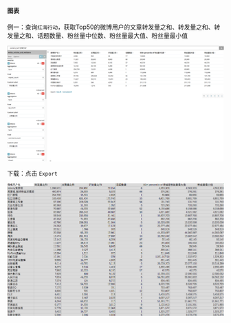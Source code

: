 #### 图表

例一：查询`红海行动`，获取Top50的微博用户的文章转发量之和、转发量之和、转发量之和、话题数量、粉丝量中位数、粉丝量最大值、粉丝量最小值

![](/assets/import05.png)

下载：点击 `Export`

![](/assets/import06.png)

